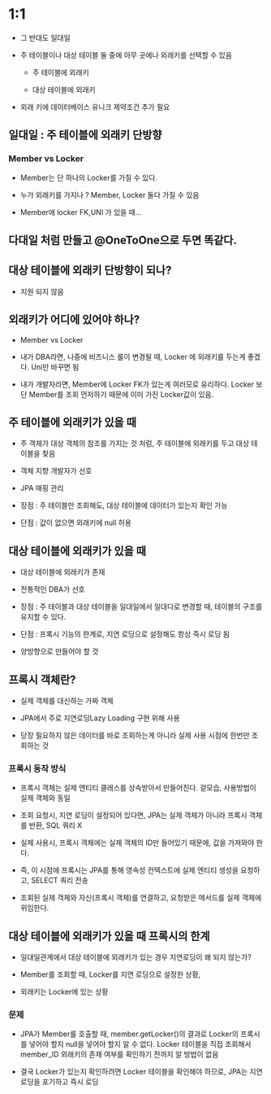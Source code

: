 # 1:1

- 그 반대도 일대일

- 주 테이블이나 대상 테이블 둘 중에 아무 곳에나 외래키를 선택할 수 있음

  - 주 테이블에 외래키

  - 대상 테이블에 외래키

- 외래 키에 데이터베이스 유니크 제약조건 추가 필요

## 일대일 : 주 테이블에 외래키 단방향

### Member vs Locker

- Member는 단 하나의 Locker를 가질 수 있다.

- 누가 외래키를 가지나 ? Member, Locker 둘다 가질 수 있음

- Member에 locker FK,UNI 가 있을 때...

## 다대일 처럼 만들고 @OneToOne으로 두면 똑같다.

## 대상 테이블에 외래키 단방향이 되나?

- 지원 되지 않음

## 외래키가 어디에 있어야 하나?

- Member vs Locker

- 내가 DBA라면, 나중에 비즈니스 룰이 변경될 때, Locker 에 외래키를 두는게 좋겠다. Uni만 바꾸면 됨

- 내가 개발자라면, Member에 Locker FK가 있는게 여러모로 유리하다. Locker 보단 Member를 조회 먼저하기 때문에 이미 가진 Locker값이 있음.

## 주 테이블에 외래키가 있을 때

- 주 객체가 대상 객체의 참조를 가지는 것 처럼, 주 테이블에 외래키를 두고 대상 테이블을 찾음

- 객체 지향 개발자가 선호

- JPA 매핑 관리

- 장점 : 주 테이블만 조회해도, 대상 테이블에 데이터가 있는지 확인 가능

- 단점 : 값이 없으면 외래키에 null 허용

## 대상 테이블에 외래키가 있을 때

- 대상 테이블에 외래키가 존재

- 전통적인 DBA가 선호

- 장점 : 주 테이블과 대상 테이블을 일대일에서 일대다로 변경할 때, 테이블의 구조를 유지할 수 있다.

- 단점 : 프록시 기능의 한계로, 지연 로딩으로 설정해도 항상 즉시 로딩 됨

- 양방향으로 만들어야 할 것

## 프록시 객체란?

- 실제 객체를 대신하는 가짜 객체

- JPA에서 주로 지연로딩Lazy Loading 구현 위해 사용

- 당장 필요하지 않은  데이터를 바로 조회하는게 아니라 실제 사용 시점에 한번만 조회하는 것



### 프록시 동작 방식

- 프록시 객체는 실제 엔티티 클래스를 상속받아서 만들어진다. 겉모습, 사용방법이 실제 객체와 동일

- 조회 요청시, 지연 로딩이 설정되어 있다면, JPA는 실제 객체가 아니라 프록시 객체를 반환, SQL 쿼리 X

- 실제 사용시, 프록시 객체에는 실제 객체의 ID만 들어있기 때문에, 값을 가져와야 한다. 

- 즉, 이 시점에 프록시는 JPA를 통해 영속성 컨텍스트에 실제 엔티티 생성을 요청하고, SELECT 쿼리 전송

- 조회된 실제 객체와 자신(프록시 객체)를 연결하고, 요청받은 메서드를 실제 객체에 위임한다.



## 대상 테이블에 외래키가 있을 때 프록시의 한계

- 일대일관계에서 대상 테이블에 외래키가 있는 경우 지연로딩이 왜 되지 않는가?

- Member를 조회할 때, Locker를 지연 로딩으로 설정한 상황, 

- 외래키는 Locker에 있는 상황


### 문제

- JPA가 Member를 호출할 때, member.getLocker()의 결과로 Locker의 프록시를 넣어야 할지 null을 넣어야 할지 알 수 없다. Locker 테이블을 직접 조회해서 member_ID 외래키의 존재 여부를 확인하기 전까지 알 방법이 없음

- 결국 Locker가 있는지 확인하려면 Locker 테이블을 확인해야 하므로, JPA는 지연 로딩을 포기하고 즉시 로딩


